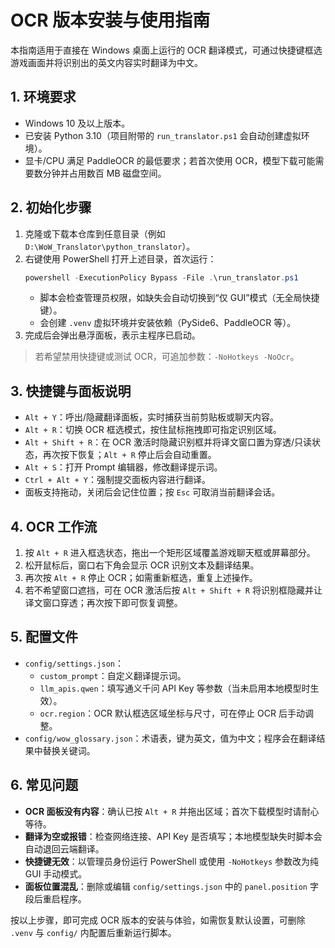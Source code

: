 ﻿# OCR 版本安装与使用指南

本指南适用于直接在 Windows 桌面上运行的 OCR 翻译模式，可通过快捷键框选游戏画面并将识别出的英文内容实时翻译为中文。

## 1. 环境要求

- Windows 10 及以上版本。
- 已安装 Python 3.10（项目附带的 `run_translator.ps1` 会自动创建虚拟环境）。
- 显卡/CPU 满足 PaddleOCR 的最低要求；若首次使用 OCR，模型下载可能需要数分钟并占用数百 MB 磁盘空间。

## 2. 初始化步骤

1. 克隆或下载本仓库到任意目录（例如 `D:\WoW_Translator\python_translator`）。
2. 右键使用 PowerShell 打开上述目录，首次运行：
   ```powershell
   powershell -ExecutionPolicy Bypass -File .\run_translator.ps1
   ```
   - 脚本会检查管理员权限，如缺失会自动切换到“仅 GUI”模式（无全局快捷键）。
   - 会创建 `.venv` 虚拟环境并安装依赖（PySide6、PaddleOCR 等）。
3. 完成后会弹出悬浮面板，表示主程序已启动。

> 若希望禁用快捷键或测试 OCR，可追加参数：`-NoHotkeys -NoOcr`。

## 3. 快捷键与面板说明

- `Alt + Y`：呼出/隐藏翻译面板，实时捕获当前剪贴板或聊天内容。
- `Alt + R`：切换 OCR 框选模式，按住鼠标拖拽即可指定识别区域。
- `Alt + Shift + R`：在 OCR 激活时隐藏识别框并将译文窗口置为穿透/只读状态，再次按下恢复；`Alt + R` 停止后会自动重置。
- `Alt + S`：打开 Prompt 编辑器，修改翻译提示词。
- `Ctrl + Alt + Y`：强制提交面板内容进行翻译。
- 面板支持拖动，关闭后会记住位置；按 `Esc` 可取消当前翻译会话。

## 4. OCR 工作流

1. 按 `Alt + R` 进入框选状态，拖出一个矩形区域覆盖游戏聊天框或屏幕部分。
2. 松开鼠标后，窗口右下角会显示 OCR 识别文本及翻译结果。
3. 再次按 `Alt + R` 停止 OCR；如需重新框选，重复上述操作。
4. 若不希望窗口遮挡，可在 OCR 激活后按 `Alt + Shift + R` 将识别框隐藏并让译文窗口穿透；再次按下即可恢复调整。

## 5. 配置文件

- `config/settings.json`：
  - `custom_prompt`：自定义翻译提示词。
  - `llm_apis.qwen`：填写通义千问 API Key 等参数（当未启用本地模型时生效）。
  - `ocr.region`：OCR 默认框选区域坐标与尺寸，可在停止 OCR 后手动调整。
- `config/wow_glossary.json`：术语表，键为英文，值为中文；程序会在翻译结果中替换关键词。

## 6. 常见问题

- **OCR 面板没有内容**：确认已按 `Alt + R` 并拖出区域；首次下载模型时请耐心等待。
- **翻译为空或报错**：检查网络连接、API Key 是否填写；本地模型缺失时脚本会自动退回云端翻译。
- **快捷键无效**：以管理员身份运行 PowerShell 或使用 `-NoHotkeys` 参数改为纯 GUI 手动模式。
- **面板位置混乱**：删除或编辑 `config/settings.json` 中的 `panel.position` 字段后重启程序。

按以上步骤，即可完成 OCR 版本的安装与体验，如需恢复默认设置，可删除 `.venv` 与 `config/` 内配置后重新运行脚本。
